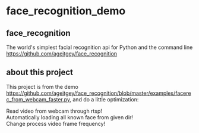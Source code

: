 # face_recognition_demo

## face_recognition
The world's simplest facial recognition api for Python and the command line   
https://github.com/ageitgey/face_recognition  

## about this project	 
This project is from the demo https://github.com/ageitgey/face_recognition/blob/master/examples/facerec_from_webcam_faster.py, and do a little optimization:  

Read video from webcam through rtsp!    
Automatically loading all known face from given dir!  
Change process video frame frequency!  

